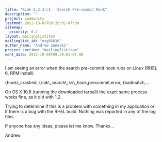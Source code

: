 ```yaml
---
title: "Riak-1.2.1rc1 - Search Pre-commit Hook"
description: ""
project: community
lastmod: 2012-10-08T09:20:01-07:00
sitemap:
  priority: 0.2
layout: mailinglistitem
mailinglist_id: "msg08816"
author_name: "Andrew Zeneski"
project_section: "mailinglistitem"
sent_date: 2012-10-08T09:20:01-07:00
---
```



I am seeing an error when the search pre-commit hook runs on Linux (RHEL 6, RPM 
install)

{hook\\_crashed,
 {riak\\_search\\_kv\\_hook,precommit,error,
 {badmatch,...

On OS X 10.8 (running the downloaded tarball) the exact same process works 
fine, as it did with 1.2. 

Trying to determine if this is a problem with something in my application or if 
there is a bug with the RHEL build. Nothing was reported in any of the log 
files.

If anyone has any ideas, please let me know. Thanks...


Andrew

